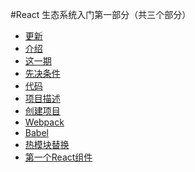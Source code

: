#React 生态系统入门第一部分（共三个部分）

* <a href="#update">更新</a>
* <a href="#introduction">介绍</a>
* <a href="#installment">这一期</a>
* <a href="#prerequisite">先决条件</a>
* <a href="#code">代码</a>
* <a href="#description">项目描述</a>
* <a href="#creation">创建项目</a>
* <a href="#webpack">Webpack</a>
* <a href="#babel">Babel</a>
* <a href="#hot">热模块替换</a>
* <a href="#component">第一个React组件</a>
